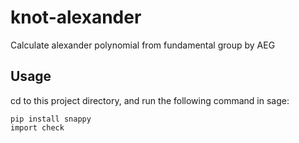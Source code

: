 # knot-alexander

Calculate alexander polynomial from fundamental group by AEG




## Usage

cd to this project directory, and run the following command in sage:

```sage
pip install snappy
import check
```
